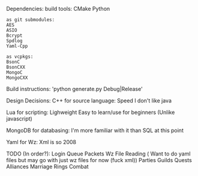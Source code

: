 Dependencies:
    build tools:
    CMake
    Python

    as git submodules:
    AES
    ASIO
    Bcrypt
    Spdlog
    Yaml-Cpp

    as vcpkgs:
    BsonC
    BsonCXX
    MongoC
    MongoCXX

Build instructions:
'python generate.py Debug|Release'

Design Decisions:
C++ for source language:
    Speed
    I don't like java

Lua for scripting:
    Lighweight
    Easy to learn/use for beginners (Unlike javascript)

MongoDB for databasing:
    I'm more familiar with it than SQL at this point

Yaml for Wz:
    Xml is so 2008

TODO (In order?):
Login Queue
Packets
Wz File Reading ( Want to do yaml files but may go with just wz files for now (fuck xml))
Parties
Guilds
Quests
Alliances
Marriage
Rings
Combat